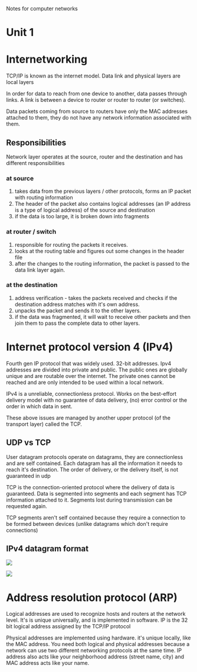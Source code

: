 Notes for computer networks 

# Unit 1 

# Internetworking

TCP/IP is known as the internet model. Data link and physical layers are local layers

In order for data to reach from one device to another, data passes through links. A link is between a device to router or router to router (or switches). 

Data packets coming from source to routers have only the MAC addresses attached to them, they do not have any network information associated with them.  

## Responsibilities 

Network layer operates at the source, router and the destination and has different responsibilities
### at source 
1. takes data from the previous layers / other protocols, forms an IP packet with routing information
2. The header of the packet also contains logical addresses (an IP address is a type of logical address) of the source and destination
3. if the data is too large, it is broken down into fragments 

### at router / switch 
1. responsible for routing the packets it receives. 
2. looks at the routing table and figures out some changes in the header file 
3. after the changes to the routing information, the packet is passed to the data link layer again. 

### at the destination 
1. address verification - takes the packets received and checks if the destination address matches with it's own address. 
2. unpacks the packet and sends it to the other layers. 
3. if the data was fragmented, it will wait to receive other packets and then join them to pass the complete data to other layers. 

# Internet protocol version 4 (IPv4)

Fourth gen IP protocol that was widely used. 32-bit addresses. Ipv4 addresses are divided into private and public. The public ones are globally unique and are routable over the internet. The private ones cannot be reached and are only intended to be used within a local network.  

IPv4 is a unreliable, connectionless protocol. Works on the best-effort delivery model with no guarantee of data delivery, (no) error control or the order in which data in sent. 

These above issues are managed by another upper protocol (of the transport layer) called the TCP. 

## UDP vs TCP 

User datagram protocols operate on datagrams, they are connectionless and are self contained. Each datagram has all the information it needs to reach it's destination. The order of delivery, or the delivery itself, is not guaranteed in udp

TCP is the connection-oriented protocol where the delivery of data is guaranteed. Data is segmented into segments and each segment has TCP information attached to it. Segments lost during transmission can be requested again. 

TCP segments aren't self contained because they require a connection to be formed between devices (unlike datagrams which don't require connections)

## IPv4 datagram format

![](Pasted%20image%2020230809140629.png)

![](Pasted%20image%2020230809140639.png)

# Address resolution protocol (ARP)

Logical addresses are used to recognize hosts and routers at the network level. It's is unique universally, and is implemented in software. IP is the 32 bit logical address assigned by the TCP/IP protocol 

Physical addresses are implemented using hardware. it's unique locally, like the MAC address. You need both logical and physical addresses because a network can use two different networking protocols at the same time. IP address also acts like your neighborhood address (street name, city) and MAC address acts like your name. 



